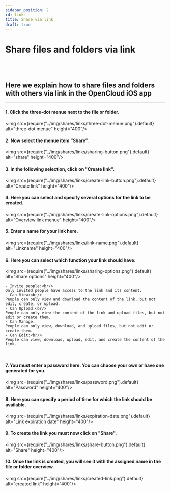 ```yaml
---
sidebar_position: 2
id: links
title: Share via link
draft: true
---
```


# Share files and folders via link
<br/><br/>

## Here we explain how to share files and folders with others via link in the OpenCloud iOS app

---

#### 1. Click the three-dot menue next to the file or folder.
<img src={require("../img/shares/links/three-dot-menue.png").default} alt="three-dot menue" height="400"/>
<br/>

#### 2. Now select the menue item “Share”.
<img src={require("../img/shares/links/sharing-button.png").default} alt="share" height="400"/>
<br/>

#### 3. In the following selection, click on "Create link".
<img src={require("../img/shares/links/create-link-button.png").default} alt="Create link" height="400"/>
<br/>

#### 4. Here you can select and specify several options for the link to be created.
<img src={require("../img/shares/links/create-link-options.png").default} alt="Overview link menue" height="400"/>
<br/>

#### 5. Enter a name for your link here.
<img src={require("../img/shares/links/link-name.png").default} alt="Linkname" height="400"/>
<br/>

#### 6. Here you can select which function your link should have:<br/>
<img src={require("../img/shares/links/sharing-options.png").default} alt="Share options" height="400"/>

    - Invite people:<br/>
    Only invited people have access to the link and its content.
    - Can View:<br/>
    People can only view and download the content of the link, but not edit, create, or upload.
    - Can Upload:<br/>
    People can only view the content of the link and upload files, but not edit or create them.
    - Can Manage:
    People can only view, download, and upload files, but not edit or create them.
    - Can Edit:<br/>
    People can view, download, upload, edit, and create the content of the link.
<br/>

#### 7. You must enter a password here. You can choose your own or have one generated for you.
<img src={require("../img/shares/links/password.png").default} alt="Password" height="400"/>
<br/>

#### 8. Here you can specify a period of time for which the link should be available.
<img src={require("../img/shares/links/expiration-date.png").default} alt="Link expiration date" height="400"/>
<br/>

#### 9. To create the link you must now click on "Share".
<img src={require("../img/shares/links/share-button.png").default} alt="Share" height="400"/>
<br/>

#### 10. Once the link is created, you will see it with the assigned name in the file or folder overview.
<img src={require("../img/shares/links/created-link.png").default} alt="created link" height="400"/>